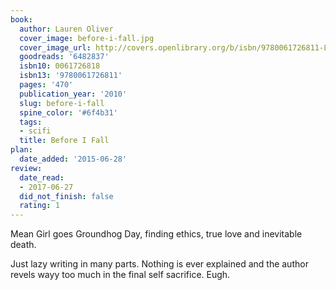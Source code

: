 ```yaml
---
book:
  author: Lauren Oliver
  cover_image: before-i-fall.jpg
  cover_image_url: http://covers.openlibrary.org/b/isbn/9780061726811-L.jpg
  goodreads: '6482837'
  isbn10: 0061726818
  isbn13: '9780061726811'
  pages: '470'
  publication_year: '2010'
  slug: before-i-fall
  spine_color: '#6f4b31'
  tags:
  - scifi
  title: Before I Fall
plan:
  date_added: '2015-06-28'
review:
  date_read:
  - 2017-06-27
  did_not_finish: false
  rating: 1
---
```


Mean Girl goes Groundhog Day, finding ethics, true love and inevitable death.

Just lazy writing in many parts. Nothing is ever explained and the author revels wayy too much in the final self sacrifice. Eugh.
